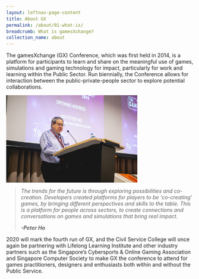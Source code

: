 ```yaml
---
layout: leftnav-page-content
title: About GX
permalink: /about/01-what-is/
breadcrumb: What is gamesXchange?
collection_name: about
---
```


The gamesXchange (GX) Conference, which was first held in 2014, is a platform for participants to learn and share on the meaningful use of games, simulations and gaming technology for impact, particularly for work and learning within the Public Sector. Run biennially, the Conference allows for interaction between the public-private-people sector to explore potential collaborations. 

<img src="/images/GX2018_gallery/images/RJ1_5697.jpg" width="70%" align="center">

> *The trends for the future is through exploring possibilities and co-creation. Developers created platforms for players to be 'co-creating' games, by bringing different perspectives and skills to the table. This is a platform for people across sectors, to create connections and conversations on games and simulations that bring real impact.*
> 
> ***-Peter Ho***

2020 will mark the fourth run of GX, and the Civil Service College will once again be partnering with Lifelong Learning Institute and other industry partners such as the Singapore’s Cybersports & Online Gaming Association and Singapore Computer Society to make GX the conference to attend for games practitioners, designers and enthusiasts both within and without the Public Service.
